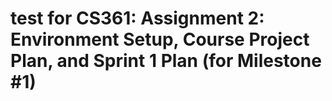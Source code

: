 # test for CS361: Assignment 2: Environment Setup, Course Project Plan, and Sprint 1 Plan (for Milestone #1)
